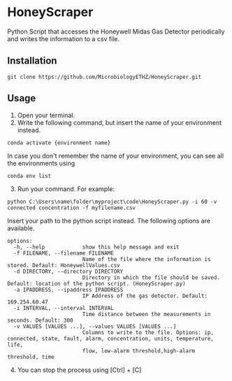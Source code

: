 # HoneyScraper
Python Script that accesses the Honeywell Midas Gas Detector periodically and writes the information to a csv file.

## Installation
```
git clone https://github.com/MicrobiologyETHZ/HoneyScraper.git
```

## Usage
1) Open your terminal.
2) Write the following command, but insert the name of your environment instead.
```
conda activate {environment name}
```
In case you don't remember the name of your environment, you can see all the environments using 
```
conda env list
```
3) Run your command.
For example:
```
python C:\Users\name\folder\myproject\code\HoneyScraper.py -i 60 -v connected concentration -f myfilename.csv
```
Insert your path to the python script instead.
The following options are available.
```
options:
  -h, --help            show this help message and exit
  -f FILENAME, --filename FILENAME
                        Name of the file where the information is stored. Default: HoneywellValues.csv
  -d DIRECTORY, --directory DIRECTORY
                        Directory in which the file should be saved. Default: location of the python script. (HoneyScraper.py)
  -a IPADDRESS, --ipaddress IPADDRESS
                        IP Address of the gas detector. Default: 169.254.60.47
  -i INTERVAL, --interval INTERVAL
                        Time distance between the measurements in seconds. Default: 300
  -v VALUES [VALUES ...], --values VALUES [VALUES ...]
                        Columns to write to the file. Options: ip, connected, state, fault, alarm, concentration, units, temperature, life,
                        flow, low-alarm threshold,high-alarm threshold, time
```

4) You can stop the process using [Ctrl] + [C]

